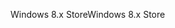 <span data-ttu-id="e1570-101">Windows 8.x Store</span><span class="sxs-lookup"><span data-stu-id="e1570-101">Windows 8.x Store</span></span>